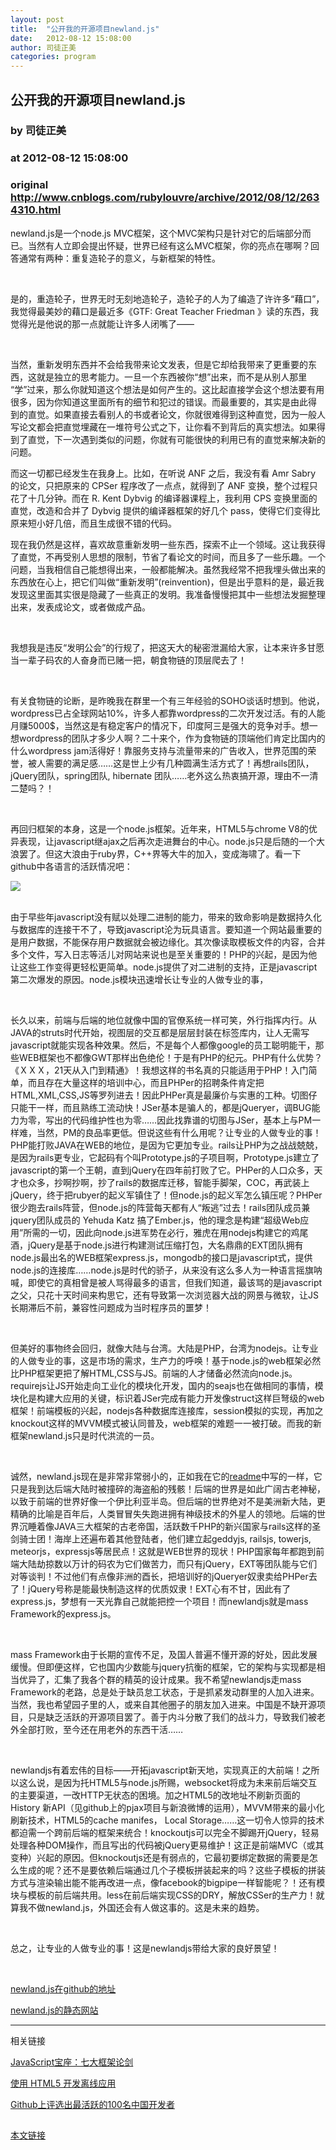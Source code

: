 ```yaml
---
layout: post
title:  "公开我的开源项目newland.js"
date:   2012-08-12 15:08:00
author: 司徒正美
categories: program
---
```


## 公开我的开源项目newland.js
### by 司徒正美
### at 2012-08-12 15:08:00
### original <http://www.cnblogs.com/rubylouvre/archive/2012/08/12/2634310.html>

<p>newland.js是一个node.js MVC框架，这个MVC架构只是针对它的后端部分而已。当然有人立即会提出怀疑，世界已经有这么MVC框架，你的亮点在哪啊？回答通常有两种：重复造轮子的意义，与新框架的特性。</p><br><p>是的，重造轮子，世界无时无刻地造轮子，造轮子的人为了编造了许许多“藉口”，我觉得最美妙的藉口是最近多《GTF: Great Teacher Friedman 》读的东西，我觉得光是他说的那一点就能让许多人闭嘴了——</p><br><p>当然，重新发明东西并不会给我带来论文发表，但是它却给我带来了更重要的东西，这就是独立的思考能力。一旦一个东西被你“想”出来，而不是从别人那里 “学”过来，那么你就知道这个想法是如何产生的。这比起直接学会这个想法要有用很多，因为你知道这里面所有的细节和犯过的错误。而最重要的，其实是由此得 到的直觉。如果直接去看别人的书或者论文，你就很难得到这种直觉，因为一般人写论文都会把直觉埋藏在一堆符号公式之下，让你看不到背后的真实想法。如果得到了直觉，下一次遇到类似的问题，你就有可能很快的利用已有的直觉来解决新的问题。</p><p>而这一切都已经发生在我身上。比如，在听说 ANF 之后，我没有看 Amr Sabry 的论文，只把原来的 CPSer 程序改了一点点，就得到了 ANF 变换，整个过程只花了十几分钟。而在 R. Kent Dybvig 的编译器课程上，我利用 CPS 变换里面的直觉，改造和合并了 Dybvig 提供的编译器框架的好几个 pass，使得它们变得比原来短小好几倍，而且生成很不错的代码。</p><p>现在我仍然是这样，喜欢故意重新发明一些东西，探索不止一个领域。这让我获得了直觉，不再受别人思想的限制，节省了看论文的时间，而且多了一些乐趣。一个问题，当我相信自己能想得出来，一般都能解决。虽然我经常不把我埋头做出来的东西放在心上，把它们叫做“重新发明”(reinvention)，但是出乎意料的是，最近我发现这里面其实很是隐藏了一些真正的发明。我准备慢慢把其中一些想法发掘整理出来，发表成论文，或者做成产品。</p><br><p>我想我是违反“发明公会”的行规了，把这天大的秘密泄漏给大家，让本来许多甘愿当一辈子码农的人奋身而已赌一把，朝食物链的顶层爬去了！</p><br><p>有关食物链的论断，是昨晚我在群里一个有三年经验的SOHO谈话时想到。他说，wordpress已占全球网站10%，许多人都靠wordpress的二次开发过活。有的人能月赚5000$，当然这是有稳定客户的情况下，印度阿三是强大的竞争对手。想一想wordpress的团队才多少人啊？二十来个，作为食物链的顶端他们肯定比国内的什么wordpress jam活得好！靠服务支持与流量带来的广告收入，世界范围的荣誉，被人需要的满足感……这是世上少有几种圆满生活方式了！再想rails团队，jQuery团队，spring团队,  hibernate 团队……老外这么热衷搞开源，理由不一清二楚吗？！</p><br><p>再回归框架的本身，这是一个node.js框架。近年来，HTML5与chrome V8的优异表现，让javascript继ajax之后再次走进舞台的中心。node.js只是后随的一个大浪罢了。但这大浪由于ruby界，C++界等大牛的加入，变成海啸了。看一下github中各语言的活跃情况吧：</p><div><img src="http://images.cnblogs.com/cnblogs_com/rubylouvre/205314/o_github_rank.jpg"></div><br><p>由于早些年javascript没有赋以处理二进制的能力，带来的致命影响是数据持久化与数据库的连接干不了，导致javascript沦为玩具语言。要知道一个网站最重要的是用户数据，不能保存用户数据就会被边缘化。其次像读取模板文件的内容，合并多个文件，写入日志等活儿对网站来说也是至关重要的！PHP的兴起，是因为他让这些工作变得更轻松更简单。node.js提供了对二进制的支持，正是javascript第二次爆发的原因。node.js模块迅速增长让专业的人做专业的事，</p><br><p>长久以来，前端与后端的地位就像中国的官僚系统一样可笑，外行指挥内行。从JAVA的struts时代开始，视图层的交互都是层层封装在标签库内，让人无需写javascript就能实现各种效果。然后，不是每个人都像google的员工聪明能干，那些WEB框架也不都像GWT那样出色绝伦！于是有PHP的纪元。PHP有什么优势？《ＸＸＸ，21天从入门到精通》！我想这样的书名真的只能适用于PHP！入门简单，而且存在大量这样的培训中心，而且PHPer的招聘条件肯定把HTML,XML,CSS,JS等罗列进去！因此PHPer真是最廉价与实惠的工种。切图仔只能干一样，而且熟练工流动快！JSer基本是骗人的，都是jQueryer，调BUG能力为零，写出的代码维护性也为零……因此找靠谱的切图与JSer，基本上与PM一样难，当然，PM的良品率更低。但说这些有什么用呢？让专业的人做专业的事！PHP能打败JAVA在WEB的地位，是因为它更加专业。rails让PHP为之战战兢兢，是因为rails更专业，它起码有个叫Prototype.js的子项目啊，Prototype.js建立了javascript的第一个王朝，直到jQuery在四年前打败了它。PHPer的人口众多，天才也众多，抄啊抄啊，抄了rails的数据库迁移，智能手脚架，COC，再武装上jQuery，终于把rubyer的起义军镇住了！但node.js的起义军怎么镇压呢？PHPer很少跑去rails阵营，但node.js的阵营每天都有人“叛逃”过去！rails团队成员兼jquery团队成员的 Yehuda Katz 搞了Ember.js，他的理念是构建“超级Web应用”所需的一切，因此向node.js进军势在必行，雅虎在用nodejs构建它的鸡尾酒，jQuery是基于node.js进行构建测试压缩打包，大名鼎鼎的EXT团队拥有node.js最出名的WEB框架express.js，mongodb的接口是javascript式，提供node.js的连接库……node.js是时代的骄子，从来没有这么多人为一种语言摇旗呐喊，即使它的真相曾是被人骂得最多的语言，但我们知道，最该骂的是javascript之父，只花十天时间来构思它，还有导致第一次浏览器大战的网景与微软，让JS长期滞后不前，兼容性问题成为当时程序员的噩梦！</p><br><p>但美好的事物终会回归，就像大陆与台湾。大陆是PHP，台湾为nodejs。让专业的人做专业的事，这是市场的需求，生产力的呼唤！基于node.js的web框架必然比PHP框架更把了解HTML,CSS与JS。前端的人才储备必然流向node.js。requirejs让JS开始走向工业化的模块化开发，国内的seajs也在做相同的事情，模块化是构建大应用的关键，标识着JSer完成有能力开发像struct这样巨弩级的web框架！前端模板的兴起，nodejs各种数据库连接库，session模拟的实现，再加之knockout这样的MVVM模式被认同普及，web框架的难题一一被打破。而我的新框架newland.js只是时代洪流的一员。</p><br><p>诚然，newland.js现在是非常非常弱小的，正如我在它的<a href="https://github.com/RubyLouvre/newland">readme</a>中写的一样，它只是我到达后端大陆时被撞碎的海盗船的残骸！后端的世界是如此广阔古老神秘，以致于前端的世界好像一个伊比利亚半岛。但后端的世界绝对不是美洲新大陆，更精确的比喻是百年后，人类冒冒失失跑进拥有神级技术的外星人的领地。后端的世界沉睡着像JAVA三大框架的古老帝国，活跃数千PHP的新兴国家与rails这样的圣剑骑士团！海岸上还遍布着其他登陆者，他们建立起geddyjs, railsjs, towerjs, meteorjs，expressjs等居民点！这就是WEB世界的现状！PHP国家每年都跑到前端大陆劫掠数以万计的码农为它们做苦力，而只有jQuery，EXT等团队能与它们对等谈判！不过他们有点像非洲的酉长，把培训好的jQueryer奴隶卖给PHPer去了！jQuery号称是能最快制造这样的优质奴隶！EXT心有不甘，因此有了express.js，梦想有一天光靠自己就能把控一个项目！而newlandjs就是mass Framework的express.js。</p><br><p>mass Framework由于长期的宣传不足，及国人普遍不懂开源的好处，因此发展缓慢。但即便这样，它也国内少数能与jquery抗衡的框架，它的架构与实现都是相当优异了，汇集了我各个群的精英的设计成果。我不希望newlandjs走mass Framework的老路，总是处于缺员怠工状态，于是抓紧发动群里的人加入进来。当然，我也希望园子里的人，或来自其他圈子的朋友加入进来。中国是不缺开源项目，只是缺乏活跃的开源项目罢了。善于内斗分散了我们的战斗力，导致我们被老外全部打败，至今还在用老外的东西干活……</p><br><p>newlandjs有着宏伟的目标——开拓javascript新天地，实现真正的大前端！之所以这么说，是因为托HTML5与node.js所赐，websocket将成为未来前后端交互的主要渠道，一改HTTP无状态的困境。加之HTML5的改地址不刷新页面的History 新API（见github上的pjax项目与新浪微博的运用），MVVM带来的最小化刷新技术，HTML5的cache manifes， Local Storage……这一切令人惊异的技术都迫需一个跨前后端的框架来统合！knockoutjs可以完全不脚踢开jQuery，轻易处理各种DOM操作，而且写出的代码被jQuery更易维护！这正是前端MVC（或其变种）兴起的原因。但knockoutjs还是有弱点的，它最初要绑定数据的需要是怎么生成的呢？还不是要依赖后端通过几个子模板拼装起来的吗？这些子模板的拼装方式与渲染输出能不能再改进一点，像facebook的bigpipe一样智能呢？！还有模块与模板的前后端共用。less在前后端实现CSS的DRY，解放CSSer的生产力！就算我不做newland.js，外国还会有人做这事的。这是未来的趋势。</p><br><p>总之，让专业的人做专业的事！这是newlandjs带给大家的良好景望！</p><br><p><a href="https://github.com/RubyLouvre/newland">newland.js在github的地址</a></p><p><a href="http://rubylouvre.github.com/">newland.js的静态网站</a></p><hr><p>相关链接</p><p><a href="http://www.ituring.com.cn/article/8108">JavaScript宝座：七大框架论剑</a></p><p><a href="http://blog.csdn.net/physicsdandan/article/details/7352943">使用 HTML5 开发离线应用 </a></p><p><a href="https://github.com/search?langOverride=&amp;language=&amp;q=location%3Achina&amp;repo=&amp;start_value=1&amp;type=Users">Github上评选出最活跃的100名中国开发者</a></p><img src="http://www.cnblogs.com/rubylouvre/aggbug/2634310.html?type=1" width="1" height="1" alt=""><p><a href="http://www.cnblogs.com/rubylouvre/archive/2012/08/12/2634310.html">本文链接</a></p>